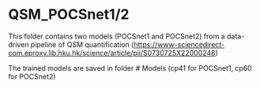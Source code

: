 # QSM_POCSnet1/2

This folder contains two models (POCSnet1 and POCSnet2) from a data-driven pipeline of QSM quantification (https://www-sciencedirect-com.eproxy.lib.hku.hk/science/article/pii/S0730725X22000248)

The trained models are saved in folder # Models (cp41 for POCSnet1, cp60 for POCSnet2)
